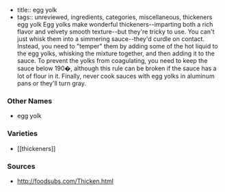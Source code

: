 - title:: egg yolk
- tags:: unreviewed, ingredients, categories, miscellaneous, thickeners
egg yolk Egg yolks make wonderful thickeners--imparting both a rich flavor and velvety smooth texture--but they're tricky to use. You can't just whisk them into a simmering sauce--they'd curdle on contact. Instead, you need to "temper" them by adding some of the hot liquid to the egg yolks, whisking the mixture together, and then adding it to the sauce. To prevent the yolks from coagulating, you need to keep the sauce below 190�, although this rule can be broken if the sauce has a lot of flour in it. Finally, never cook sauces with egg yolks in aluminum pans or they'll turn gray.

### Other Names

* egg yolk

### Varieties

* [[thickeners]]

### Sources
* http://foodsubs.com/Thicken.html
